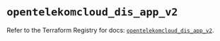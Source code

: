 # `opentelekomcloud_dis_app_v2`

Refer to the Terraform Registry for docs: [`opentelekomcloud_dis_app_v2`](https://registry.terraform.io/providers/opentelekomcloud/opentelekomcloud/1.36.12/docs/resources/dis_app_v2).
